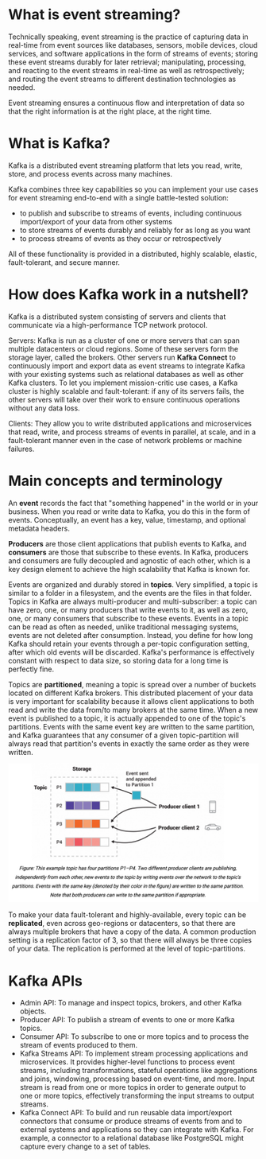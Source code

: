 # What is event streaming?
Technically speaking, event streaming is the practice of capturing data in real-time from event sources like databases, sensors, mobile devices, cloud services, and software applications in the form of streams of events; storing these event streams durably for later retrieval; manipulating, processing, and reacting to the event streams in real-time as well as retrospectively; and routing the event streams to different destination technologies as needed. 

Event streaming ensures a continuous flow and interpretation of data so that the right information is at the right place, at the right time.

# What is Kafka?
Kafka is a distributed event streaming platform that lets you read, write, store, and process events across many machines.

Kafka combines three key capabilities so you can implement your use cases for event streaming end-to-end with a single battle-tested solution:
- to publish and subscribe to streams of events, including continuous import/export of your data from other systems
- to store streams of events durably and reliably for as long as you want
- to process streams of events as they occur or retrospectively

All of these functionality is provided in a distributed, highly scalable, elastic, fault-tolerant, and secure manner.

# How does Kafka work in a nutshell?
Kafka is a distributed system consisting of servers and clients that communicate via a high-performance TCP network protocol.

Servers: Kafka is run as a cluster of one or more servers that can span multiple datacenters or cloud regions. Some of these servers form the storage layer, called the brokers. Other servers run **Kafka Connect** to continuously import and export data as event streams to integrate Kafka with your existing systems such as relational databases as well as other Kafka clusters. To let you implement mission-critic use cases, a Kafka cluster is highly scalable and fault-tolerant: if any of its servers fails, the other servers will take over their work to ensure continuous operations without any data loss.

Clients: They allow you to write distributed applications and microservices that read, write, and process streams of events in parallel, at scale, and in a fault-tolerant manner even in the case of network problems or machine failures.

# Main concepts and terminology
An **event** records the fact that "something happened" in the world or in your business. When you read or write data to Kafka, you do this in the form of events. Conceptually, an event has a key, value, timestamp, and optional metadata headers.

**Producers** are those client applications that publish events to Kafka, and **consumers** are those that subscribe to these events. In Kafka, producers and consumers are fully decoupled and agnostic of each other, which is a key design element to achieve the high scalability that Kafka is known for.

Events are organized and durably stored in **topics**. Very simplified, a topic is similar to a folder in a filesystem, and the events are the files in that folder. Topics in Kafka are always multi-producer and multi-subscriber: a topic can have zero, one, or many producers that write events to it, as well as zero, one, or many consumers that subscribe to these events. Events in a topic can be read as often as needed, unlike traditional messaging systems, events are not deleted after consumption. Instead, you define for how long Kafka should retain your events through a per-topic configuration setting, after which old events will be discarded. Kafka's performance is effectively constant with respect to data size, so storing data for a long time is perfectly fine.

Topics are **partitioned**, meaning a topic is spread over a number of buckets located on different Kafka brokers. This distributed placement of your data is very important for scalability because it allows client applications to both read and write the data from/to many brokers at the same time. When a new event is published to a topic, it is actually appended to one of the topic's partitions. Events with the same event key are written to the same partition, and Kafka guarantees that any consumer of a given topic-partition will always read that partition's events in exactly the same order as they were written.

![](../images/kafka/kafka_topic_partition_illustration.png)

To make your data fault-tolerant and highly-available, every topic can be **replicated**, even across geo-regions or datacenters, so that there are always multiple brokers that have a copy of the data. A common production setting is a replication factor of 3, so that there will always be three copies of your data. The replication is performed at the level of topic-partitions.

# Kafka APIs
- Admin API: To manage and inspect topics, brokers, and other Kafka objects.
- Producer API: To publish a stream of events to one or more Kafka topics.
- Consumer API: To subscribe to one or more topics and to process the stream of events produced to them.
- Kafka Streams API: To implement stream processing applications and microservices. It provides higher-level functions to process event streams, including transformations, stateful operations like aggregations and joins, windowing, processing based on event-time, and more. Input stream is read from one or more topics in order to generate output to one or more topics, effectively transforming the input streams to output streams.
- Kafka Connect API: To build and run reusable data import/export connectors that consume or produce streams of events from and to external systems and applications so they can integrate with Kafka. For example, a connector to a relational database like PostgreSQL might capture every change to a set of tables. 